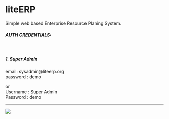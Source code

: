 # liteERP
Simple web based Enterprise Resource Planing System.


<h5>AUTH CREDENTIALS:</h5>
<br>

<h5>1. Super Admin </h5>
email: sysadmin@liteerp.org <br>
password : demo <br>

or <br>
Username : Super Admin <br>
Password : demo <br>

<hr>
<a href="https://github.com/Trans-DevLan/liteERP/graphs/contributors">
  <img src="https://contributors-img.web.app/image?repo=Trans-DevLan/liteERP" />
</a>
